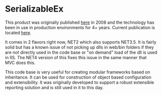 # SerializableEx

This product was originally published [here](http://www.codeproject.com/KB/dotnet/SerializableExtraTypes.aspx) in 2008 and the technology has been in use in production environments for 4+ years.  Current publication is located [here](http://www.codeproject.com/KB/dotnet/SerializableExtraTypeNet4.aspx).

It comes in 2 flavors right now, NET2 which also supports NET3.5.  It is fairly solid but has a known issue of not picking up dlls in web/bin folders if they are not directly used in the code base or "on demand" load of the dll is used in IIS.  The NET4 version of this fixes this issue in the same manner that MVC does this.

This code base is very useful for creating modular frameworks based on inheritance.  It can be used for construction of object based configuration and extensibility.  It was originally developed to support a robust extensible reporting solution and is still used in it to this day.
